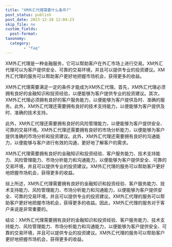 ```yaml
---
title: "XM外汇代理需要什么条件?"
post_status: publish
post_date: 2023-12-28 12:04:23
skip_file: no
custom_fields: 
  post-format: 
taxonomy:
  category:
        - "faq"
---
```


XM外汇代理是一种金融服务，它可以帮助客户在外汇市场上进行交易。XM外汇代理可以为客户提供安全、可靠的交易环境，并且可以提供专业的投资建议。XM外汇代理的服务可以帮助客户更好地把握市场机会，获得更多的收益。

XM外汇代理需要满足一定的条件才能成为XM外汇代理。首先，XM外汇代理必须拥有良好的金融知识和投资经验，以便能够为客户提供专业的投资建议。其次，XM外汇代理必须拥有良好的客户服务能力，以便能够为客户提供及时、准确的服务。此外，XM外汇代理还需要拥有良好的技术支持能力，以便能够为客户提供及时、准确的技术支持。

此外，XM外汇代理还需要拥有良好的风险管理能力，以便能够为客户提供安全、可靠的交易环境。XM外汇代理还需要拥有良好的市场分析能力，以便能够为客户提供准确的市场分析和投资建议。此外，XM外汇代理还需要拥有良好的沟通能力，以便能够与客户进行有效的沟通，更好地了解客户的需求。

XM外汇代理需要拥有良好的金融知识和投资经验、客户服务能力、技术支持能力、风险管理能力、市场分析能力和沟通能力，以便能够为客户提供安全、可靠的交易环境，并且可以提供专业的投资建议。XM外汇代理的服务可以帮助客户更好地把握市场机会，获得更多的收益。

综上所述，XM外汇代理需要拥有良好的金融知识和投资经验、客户服务能力、技术支持能力、风险管理能力、市场分析能力和沟通能力，以便能够为客户提供安全、可靠的交易环境，并且可以提供专业的投资建议。XM外汇代理的服务可以帮助客户更好地把握市场机会，获得更多的收益。因此，XM外汇代理的服务对于客户来说是非常重要的。

结论：XM外汇代理需要拥有良好的金融知识和投资经验、客户服务能力、技术支持能力、风险管理能力、市场分析能力和沟通能力，以便能够为客户提供安全、可靠的交易环境，并且可以提供专业的投资建议。XM外汇代理的服务可以帮助客户更好地把握市场机会，获得更多的收益。
